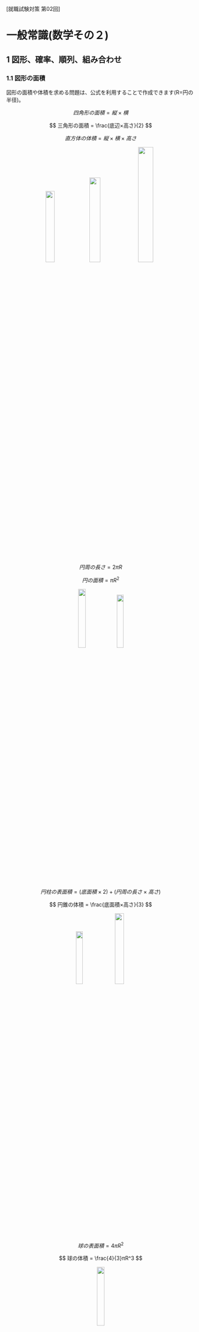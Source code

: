 [就職試験対策 第02回]

# 一般常識(数学その２)

## 1 図形、確率、順列、組み合わせ

### 1.1 図形の面積

図形の面積や体積を求める問題は、公式を利用することで作成できます(R=円の半径)。

$$ 四角形の面積 = 縦×横 $$

$$ 三角形の面積 = \frac{底辺×高さ}{2} $$

$$ 直方体の体積 = 縦×横×高さ $$

<p align="center">
<img src="images/lp02/formula_rectangle.png" width="22%" />
<img src="images/lp02/formula_triangle.png" width="24%" />
<img src="images/lp02/formula_box.png" width="28%" />
</p>

$$ 円周の長さ = 2πR $$

$$ 円の面積 = πR^2 $$

<p align="center">
<img src="images/lp02/formula_circle_0.png" width="20%" />
<img src="images/lp02/formula_circle_1.png" width="19%" />
</p>

<div style="page-break-after: always"></div>

$$ 円柱の表面積 = (底面積×2)+(円周の長さ×高さ) $$

$$ 円錐の体積 = \frac{底面積×高さ}{3} $$

<p align="center">
<img src="images/lp02/formula_cylinder.png" width="19%" />
<img src="images/lp02/formula_cone.png" width="22%" />
</p>

$$ 球の表面積 = 4πR^2 $$

$$ 球の体積 = \frac{4}{3}πR^3 $$

<p align="center">
<img src="images/lp02/formula_sphere.png" width="20%" />
</p>

これらのうち、就職試験でよく出題されるのは「三角形の面積」「円柱の表面積」「円錐の体積」あたりです。

その前に、問題を簡単に増やせるように、配列を`vector`クラスで置き換えておきます。Visual Studioで`recruit_quiz`プロジェクトを開いてください。<br>
そして、`main.cpp`に`vector`ヘッダをインクルードしてください。

```diff
 #include <iostream>
 #include <string>
+#include <vector>
 #include <random>
 using namespace std;
```

次に、`questions`配列を`vector`型に変更してください。

```diff
 int main()
 {
-  Question questions[3];
+  vector<Question> questions(3);

   random_device rd;
   mt19937 rand(rd());
```

それでは、三角形の面積の問題を追加しましょう。よく出るパターンは「面積と底辺から高さを求める」ものです。複雑な式の問題を作成するプログラムの下に、三角形の面積の問題を作成するプログラムを追加してください。

```diff
   int w = uniform_int_distribution<>(1, 20)(rand);
   questions[2].q =
     to_string(x) + "-(" + to_string(y * w) + "+" + to_string(z * w) + ")÷" + to_string(w);
   questions[2].a = x - (y + z);
+
+  // 三角形の面積
+  x = uniform_int_distribution<>(1, 10)(rand);
+  y = uniform_int_distribution<>(1, 5)(rand) * 2;
+  questions.push_back({
+    "面積" + to_string(x*y/2) + "cm^2、底辺" + to_string(y) + "cmの三角形の高さを求めよ。",
+    x });

   cout << "[リクルート試験対策クイズ]\n";

   for (const auto& e : questions) {
     cout << e.q << "の答えは？\n";
```

三角形の面積の公式では、底辺と高さの両方が奇数になると割り切れません。そこで、底辺が必ず偶数になるように、`2`を掛けています。

プログラムが書けたらビルドして実行してください。4問目に三角形の面積の問題が出題され、正答の場合は「正解！」、誤答の場合は「間違い！」と表示されたら成功です。

<pre class="tnmai_assignment">
<strong>【課題01】</strong>
<code>main.cpp</code>に行った変更を「ステージ」し、適切なメッセージを書いて「コミット」しなさい。
</pre>

### 1.2 文末の表現を改善する

現在、三角形の面積の問題の文末は、

>cmの三角形の高さを求めよ。の答えは？

のように表示されます。なんだか「の答えは？」の部分が邪魔ですね。無くしてしまったほうがよさそうです。問題文を表示するプログラムを次のように変更してください。

```diff
   cout << "[リクルート試験対策クイズ]\n";

   for (const auto& e : questions) {
-    cout << e.q << "の答えは？\n";
+    cout << e.q << "\n";
     int answer;
     cin >> answer;
```

問題文がなんであろうと改行は必要だと考えたので、改行だけを残しました。これだけだと数式の問題文から「の答えは？」が消えてしまうので、数式の問題文に「の答えは？」を付け加えましょう。

```diff
   // 掛け算
   int x = uniform_int_distribution<>(1, 30)(rand);
   int y = uniform_int_distribution<>(1, 20)(rand);
-  questions[0].q = to_string(x) + "x" + to_string(y);
+  questions[0].q = to_string(x) + "x" + to_string(y) + "の答えは？";
   questions[0].a = x * y;

   // 割り算
   x = uniform_int_distribution<>(1, 30)(rand);
   y = uniform_int_distribution<>(1, 20)(rand);
-  questions[1].q = to_string(x * y) + "÷" + to_string(y);
+  questions[1].q = to_string(x * y) + "÷" + to_string(y) + "の答えは？";
   questions[1].a = x;

   // 複雑な式
   x = uniform_int_distribution<>(1, 100)(rand);
   y = uniform_int_distribution<>(1, 10)(rand);
   int z = uniform_int_distribution<>(1, 10)(rand);
   int w = uniform_int_distribution<>(1, 20)(rand);
   questions[2].q =
     to_string(x) + "-(" + to_string(y * w) + "+" + to_string(z * w) + ")÷" +
-    to_string(w);
+    to_string(w) + "の答えは？";
   questions[2].a = x - (y + z);
```

プログラムが書けたらビルドして実行してください。問題文の末尾が日本語として自然な表現になっていれば成功です。

<pre class="tnmai_assignment">
<strong>【課題02】</strong>
<code>main.cpp</code>に行った変更を「ステージ」し、適切なメッセージを書いて「コミット」しなさい。
</pre>

<div style="page-break-after: always"></div>

### 1.3 円錐の問題を追加する

次は、「円錐の体積」を求める問題を追加しましょう。三角形の面積の問題の下に、次のプログラムを追加してください。

```diff
   questions.push_back({
     "面積" + to_string(x * y / 2) + "cm^2、底辺" + to_string(y) + "cmの三角形の高さを求めよ。",
     x });
+
+  // 円錐の体積
+  x = uniform_int_distribution<>(1, 10)(rand);
+  y = uniform_int_distribution<>(1, 5)(rand) * 3;
+  questions.push_back({
+    "底面の半径" + to_string(x) + "cm、高さ" + to_string(y) + "cmの円錐がある。\n" +
+    "この円錐の体積をXπcm^3とする。Xの値を求めよ。",
+    x * x * y / 3 });

   cout << "[リクルート試験対策クイズ]\n";

   for (const auto& e : questions) {
     cout << e.q << "\n";
```

円錐の体積の公式は「底面積×高さ÷3」です。このプログラムでは、3で割ったときに端数が出ないように、高さの値を「乱数の3倍」にしています。

プログラムが書けたらビルドして実行してください。円錐の体積の問題が出題され、正答と誤答の両方が正しく判定できていたら成功です。

<pre class="tnmai_assignment">
<strong>【課題03】</strong>
<code>main.cpp</code>に行った変更を「ステージ」し、適切なメッセージを書いて「コミット」しなさい。
</pre>

<pre class="tnmai_assignment">
<strong>【課題04】</strong>
円錐の体積を求める問題の下に、球の体積を求める問題を追加しなさい。
正しく動作することを確認したら、変更を「ステージ」し、適切なメッセージを書いて「コミット」しなさい。
</pre>

<div style="page-break-after: always"></div>

### 1.4 サイコロの問題を追加する

続いて、「確率の問題」を追加します。定番はサイコロを使った問題です。ですが、ここで問題が発生します。

一般的に、「確率」の表現には「小数」か「分数」を使います。しかし、現在の「答え」の型は`int`型なので、どちらも表現できません。そのため、`y / 6`は`0`か`1`のどちらかに変換されてしまいます。これは、「答え」の型を変える必要がありそうです。

さて、小数と分数のどちらを使うかですが、「小数」では`1/3`などの無限小数を正確に表現しづらいです。できれば、「分数」で書きたいところです。ところが、C++には分数を表現できるクラスはありません。考えられる対策は以下の2つです。

>1. 答えを、分母と分子の２つの値で表す。
>2. 答えを、文字列で表す。

今後は数学だけでなく、国語のように「文字で答える問題」も追加する予定です。そこで、文字にも対応できるように、`2`の「文字列で表す」対策を採用することにします。

`Question`構造体の定義を次のように変更してください。

```diff
 // 問題文と答えをまとめる構造体
 struct Question
 {
   string q; // 問題文
-  int a;    // 答え
+  string a; // 答え
 };

 int main()
 {
   vector<Question> questions(3);
```

次に、`to_string`関数を使って答えの値を文字列に変換します。`main`関数の中にある「答え」を設定するプログラムを、次のように変更してください。

```diff
   // 掛け算
   int x = uniform_int_distribution<>(1, 30)(rand);
   int y = uniform_int_distribution<>(1, 20)(rand);
   questions[0].q = to_string(x) + "x" + to_string(y) + "の答えは？";
-  questions[0].a = x * y;
+  questions[0].a = to_string(x * y);

   // 割り算
   x = uniform_int_distribution<>(1, 30)(rand);
   y = uniform_int_distribution<>(1, 20)(rand);
   questions[1].q = to_string(x * y) + "÷" + to_string(y) + "の答えは？";
-  questions[1].a = x;
+  questions[1].a = to_string(x);

   // 複雑な式
   x = uniform_int_distribution<>(1, 100)(rand);
   y = uniform_int_distribution<>(1, 10)(rand);
```

<pre class="tnmai_assignment">
<strong>【課題04】</strong>
<code>to_string</code>関数を使って、「複雑な式」、「三角形の面積」、「円錐の体積」、「球の体積」の答えを<code>string</code>型に変換しなさい。
</pre>

入力データの型も`string`型に変えなくてはなりません。`cin`で入力を受け取るプログラムを次のように変更してください。

```diff
   for (const auto& e : questions) {
     cout << e.q << "\n";
-    int answer;
+    string answer;
     cin >> answer;
     if (answer == e.a) {
       cout << "正解！\n";
```

<pre class="tnmai_assignment">
<strong>【課題05】</strong>
<code>main.cpp</code>に行った変更を「ステージ」し、以下のメッセージを書いて「コミット」しなさい。
<code>分数や単語を扱えるように、答えの型をintからstringに変更</code>
</pre>

>コミットメッセージには、変更内容だけでなく「変更の理由」も書くべきです。あとで見返したとき「なぜその変更を行ったのか」が分かることが大切です。

さて、問題の発端となった「確率」の話に戻りましょう。「分数の答え」は、可能ならば「約分(やくぶん)」するのが<ruby>定石<rt>じょうせき</rt></ruby>です。

分数を約分するには、分母と分子の「最大公約数」を求め、その数で分子と分母を割ります。「最大公約数」を求めるには「ユークリッドの互除法(ごじょほう)」という方法を使います。

>1. `a`を`b`で割った余り`r0`を求める。
>2. `b`を`r0`で割った余り`r1`を求める。
>3. `r0`を`r1`で割った余り`r2`を求める。
>4. 余りが`0`になるまで繰り返す。

このように、ユークリッドの互除法では「除数を余りで割る」ことを繰り返します。そして、「余りが`0`なったときの除数」が「最大公約数」になります。

`Question`構造体の定義の下に、次の関数定義を追加してください。関数名の`gcd`は`Greatest Common Divisor`(グレイテスト・コモン・ディバイザー、「最大公約数」という意味)の略語です。

```diff
 struct Question
 {
   string q; // 問題文
   string a; // 答え
 };
+
+// 最大公約数を求める
+int gcd(int a, int b)
+{
+  // 余りが0になったときの除数を返す
+  while (b) {
+    int r = a % b;
+    a = b; // 除数を次の被除数にする
+    b = r; // 余りを次の除数にする
+  }
+  return a;
+}

 int main()
 {
   vector<Question> questions(3);
```

それでは、サイコロ問題を作成しましょう。球の体積を求める問題の下に、次のプログラムを追加してください。

```diff
   questions.push_back({
     "半径" + to_string(x) + "cmの球がある。\n" +
     "この球の体積をXπcm^3とする。Xの値を求めよ。",
     4 * x * x * x / 3 });
+
+  // サイコロの確率
+  x = uniform_int_distribution<>(1, 5)(rand);
+  y = uniform_int_distribution<>(1, 6 - x)(rand);
+  z = gcd(y + 1, 6);
+  questions.push_back({
+    "サイコロを1個ふって、" + to_string(x) + "から" + to_string(x + y) +
+    "が出る確率を求めよ。",
+    to_string((y + 1) / z) + "/" + to_string(6 / z) });

   cout << "[リクルート試験対策クイズ]\n";

   for (const auto& e : questions) {
     cout << e.q << "\n";
```

プログラムが書けたらビルドして実行してください。円錐の体積の問題が出題され、正答と誤答の両方が正しく判定できていたら成功です。

<pre class="tnmai_assignment">
<strong>【課題06】</strong>
<code>main.cpp</code>に行った変更を「ステージ」し、適切なメッセージを書いて「コミット」しなさい。
</pre>

### 1.5 順列の問題を追加する

サイコロと同程度に出題されるのは「順列」や「組み合わせ」の問題です。例えば「５人のうち２人を選んで並べる方法は何通りあるか？」という問題です。実際に数えてみると、以下のように「２０通り」になります。

>12 13 14 15<br>
>21 23 24 25<br>
>31 32 34 35<br>
>41 42 43 45<br>
>51 52 53 54

これは数学で言う「順列」の問題で、式にすると $_5P_2$ となります(`P`は「順列」を意味する英単語`Permutation`(パーミュテーション)の頭文字です)。

順列は以下の公式で計算できます。ここで`!`は階乗を表します(例えば`5!=5x4x3x2x1`)。

$$ _nP_r = \frac{n!}{(n - r)!}$$

筆算や暗算で計算する場合、「`n!`の先頭から`r`個までの掛け算」と覚えるとよいでしょう。例えば $_5P_2$ の場合、「`5x4x3x2x1`の先頭2個までの掛け算」なので`5x4`となります。

それでは「順列」の問題を追加しましょう。サイコロの問題の下に、次のプログラムを追加してください。

```diff
   questions.push_back({
     "サイコロを1回ふって、" + to_string(x) + "から" + to_string(x + y) +
     "が出る確率を求めよ。",
     to_string((y + 1) / z) + "/" + to_string(6 / z) });
+
+  // 順列
+  x = uniform_int_distribution<>(3, 7)(rand);
+  y = uniform_int_distribution<>(1, x)(rand);
+  z = 1;
+  for (int i = 0; i < y; i++) {
+    z *= x - i;
+  }
+  questions.push_back({
+    to_string(x) + "人のうち" + to_string(y) + "人を選んで並べる方法は何通りあるか？",
+    to_string(z) });

   cout << "[リクルート試験対策クイズ]\n";

   for (const auto& e : questions) {
     cout << e.q << "\n";
```

プログラムが書けたらビルドして実行してください。順列の問題が出題され、正答と誤答の両方が正しく判定できていたら成功です。

<pre class="tnmai_assignment">
<strong>【課題07】</strong>
<code>main.cpp</code>に行った変更を「ステージ」し、適切なメッセージを書いて「コミット」しなさい。
</pre>

### 1.6 組み合わせの問題を追加する

「組み合わせ」問題もよく出題されます。これは、「５人のうち２人を選ぶ組み合わせは何通りあるか？」のような問題です。「順列」との違いは、「並び順を考慮しない」ところです。

そのため、「組み合わせの数」は、次のように「順列から重複する並びを除いた数」になります。

>12 13 14 15<br>
>~~21~~ 23 24 25<br>
>~~31~~ ~~32~~ 34 35<br>
>~~41~~ ~~42~~ ~~43~~ 45<br>
>~~51~~ ~~52~~ ~~53~~ ~~54~~

「組み合わせ」は以下の公式で計算できます。

$$ _nC_r = \frac{_nP_r}{r!} = \frac{n! / (n - r)!}{r!} $$

分子の部分は「順列」そのものです。分母は重複する組み合わせの倍率です。例えば分母が`2`の場合、並び順だけが違う組み合わせが2個ずつ存在することになります。

先程の問題を式にすると $_5C_2$ となります(`C`は「組み合わせ」を意味する英単語`Combination`(コンビネーション)の頭文字です)。

それでは「組み合わせ」の問題を追加しましょう。順列の問題の下に、次のプログラムを追加してください。

```diff
   questions.push_back({
     to_string(x) + "人のうち" + to_string(y) + "人を選んで並べる方法は何通りあるか？",
     to_string(z) });
+
+  // 組み合わせ
+  x = uniform_int_distribution<>(3, 6)(rand);
+  y = uniform_int_distribution<>(1, x)(rand);
+  z = 1;
+  for (int i = 0; i < y; i++) {
+    z *= x - i;
+  }
+  for (int i = 0; i < y; i++) {
+    z /= y - i;
+  }
+  questions.push_back({
+    to_string(x) + "人のうち" + to_string(y) + "人を選ぶ組み合わせは何通りあるか？",
+    to_string(z) });

   cout << "[リクルート試験対策クイズ]\n";

   for (const auto& e : questions) {
```

<pre class="tnmai_assignment">
<strong>【課題08】</strong>
<code>main.cpp</code>に行った変更を「ステージ」し、適切なメッセージを書いて「コミット」しなさい。
</pre>

### 1.7 変更をリモートリポジトリにプッシュする

Gitにおいて、間違えたコミットをやり直す方法はいくつもありますが、プッシュをやり直す方法はほとんどありません。そのため、一般的には「ひとまとめにできる作業を終えた」タイミングでプッシュします。

これは「テキストの章を終えた」のような瞬間で、例えば「今」です。

<pre class="tnmai_assignment">
<strong>【課題09】</strong>
<code>Git</code>メニューから「同期」を選択し、コミットをリモートリポジトリに反映しなさい。
</pre>
